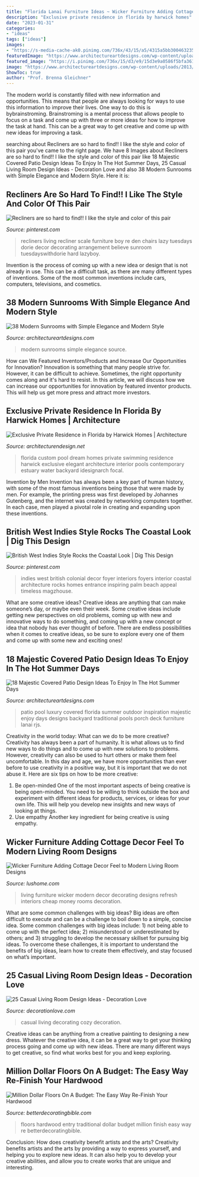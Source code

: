 ```yaml
---
title: "Florida Lanai Furniture Ideas ~ Wicker Furniture Adding Cottage Decor Feel To Modern Living Room Designs"
description: "Exclusive private residence in florida by harwick homes"
date: "2023-01-31"
categories:
- "ideas"
tags: ["ideas"]
images:
- "https://s-media-cache-ak0.pinimg.com/736x/43/15/a5/4315a5bb300463235bfdcd99a80d5434--small-den-decorating-sunroom-decorating.jpg"
featuredImage: "https://www.architectureartdesigns.com/wp-content/uploads/2013/06/whitespacearchitecture._com-630x419.jpg"
featured_image: "https://i.pinimg.com/736x/15/d3/e9/15d3e9a0586f5bfa361e4735268c4839--west-indies-style-british-west-indies.jpg"
image: "https://www.architectureartdesigns.com/wp-content/uploads/2013/06/whitespacearchitecture._com-630x419.jpg"
ShowToc: true
author: "Prof. Brenna Gleichner"
---
```



The modern world is constantly filled with new information and opportunities. This means that people are always looking for ways to use this information to improve their lives. One way to do this is bybrainstroming. Brainstroming is a mental process that allows people to focus on a task and come up with three or more ideas for how to improve the task at hand. This can be a great way to get creative and come up with new ideas for improving a task.

	

		
searching about Recliners are so hard to find!! I like the style and color of this pair you've came to the right page. We have 8 Images about Recliners are so hard to find!! I like the style and color of this pair like 18 Majestic Covered Patio Design Ideas To Enjoy In The Hot Summer Days, 25 Casual Living Room Design Ideas - Decoration Love and also 38 Modern Sunrooms with Simple Elegance and Modern Style. Here it is:
		
    
## Recliners Are So Hard To Find!! I Like The Style And Color Of This Pair

<img loading=lazy src="https://s-media-cache-ak0.pinimg.com/736x/43/15/a5/4315a5bb300463235bfdcd99a80d5434--small-den-decorating-sunroom-decorating.jpg" onerror="this.onerror=null;this.src='https://tse4.mm.bing.net/th?id=OIP.H-B2uM0FrjQk1ZtP-0ym8gHaJ6&amp;pid=15.1';" alt="Recliners are so hard to find!! I like the style and color of this pair">

_Source: pinterest.com_

>recliners living recliner scale furniture boy re den chairs lazy tuesdays dorie decor decorating arrangement believe sunroom tuesdayswithdorie hard lazyboy. 

	

Invention is the process of coming up with a new idea or design that is not already in use. This can be a difficult task, as there are many different types of inventions. Some of the most common inventions include cars, computers, televisions, and cosmetics.

    
## 38 Modern Sunrooms With Simple Elegance And Modern Style

<img loading=lazy src="https://www.architectureartdesigns.com/wp-content/uploads/2013/06/whitespacearchitecture._com-630x419.jpg" onerror="this.onerror=null;this.src='https://tse2.mm.bing.net/th?id=OIP.0EbwvL1aVG9wYqsnqqyaUQHaE7&amp;pid=15.1';" alt="38 Modern Sunrooms with Simple Elegance and Modern Style">

_Source: architectureartdesigns.com_

>modern sunrooms simple elegance source. 

	

How can We Featured Inventors/Products and Increase Our Opportunities for Innovation?
Innovation is something that many people strive for. However, it can be difficult to achieve. Sometimes, the right opportunity comes along and it's hard to resist. In this article, we will discuss how we can increase our opportunities for innovation by featured inventor products. This will help us get more press and attract more investors.

    
## Exclusive Private Residence In Florida By Harwick Homes | Architecture

<img loading=lazy src="http://cdn.architecturendesign.net/wp-content/uploads/2015/06/Estuary-Custom-4-14.jpg" onerror="this.onerror=null;this.src='https://tse1.mm.bing.net/th?id=OIP.xDWYYzIu_gtBQiepc0U0VAHaE8&amp;pid=15.1';" alt="Exclusive Private Residence in Florida by Harwick Homes | Architecture">

_Source: architecturendesign.net_

>florida custom pool dream homes private swimming residence harwick exclusive elegant architecture interior pools contemporary estuary water backyard idesignarch focal. 

	

Invention by Men
Invention has always been a key part of human history, with some of the most famous inventions being those that were made by men. For example, the printing press was first developed by Johannes Gutenberg, and the internet was created by networking computers together. In each case, men played a pivotal role in creating and expanding upon these inventions.

    
## British West Indies Style Rocks The Coastal Look | Dig This Design

<img loading=lazy src="https://i.pinimg.com/736x/15/d3/e9/15d3e9a0586f5bfa361e4735268c4839--west-indies-style-british-west-indies.jpg" onerror="this.onerror=null;this.src='https://tse1.mm.bing.net/th?id=OIP.HPjeeDVscpv07bhxI5z-MgHaJQ&amp;pid=15.1';" alt="British West Indies Style Rocks the Coastal Look | Dig This Design">

_Source: pinterest.com_

>indies west british colonial decor foyer interiors foyers interior coastal architecture rocks homes entrance inspiring palm beach appeal timeless magzhouse. 

	

What are some creative ideas?
Creative ideas are anything that can make someone’s day, or maybe even their week. Some creative ideas include getting new perspectives on old problems, coming up with new and innovative ways to do something, and coming up with a new concept or idea that nobody has ever thought of before. There are endless possibilities when it comes to creative ideas, so be sure to explore every one of them and come up with some new and exciting ones!

    
## 18 Majestic Covered Patio Design Ideas To Enjoy In The Hot Summer Days

<img loading=lazy src="http://www.architectureartdesigns.com/wp-content/uploads/2015/04/1225-630x419.jpg" onerror="this.onerror=null;this.src='https://tse3.mm.bing.net/th?id=OIP.mOA4-3l5QLzLsPm9GzXPtwHaE7&amp;pid=15.1';" alt="18 Majestic Covered Patio Design Ideas To Enjoy In The Hot Summer Days">

_Source: architectureartdesigns.com_

>patio pool luxury covered florida summer outdoor inspiration majestic enjoy days designs backyard traditional pools porch deck furniture lanai rjs. 

	

Creativity in the world today: What can we do to be more creative?
Creativity has always been a part of humanity. It is what allows us to find new ways to do things and to come up with new solutions to problems. However, creativity can also be used to hurt others or make them feel uncomfortable. In this day and age, we have more opportunities than ever before to use creativity in a positive way, but it is important that we do not abuse it. Here are six tips on how to be more creative: 
1. Be open-minded
One of the most important aspects of being creative is being open-minded. You need to be willing to think outside the box and experiment with different ideas for products, services, or ideas for your own life. This will help you develop new insights and new ways of looking at things. 
2. Use empathy
Another key ingredient for being creative is using empathy.

    
## Wicker Furniture Adding Cottage Decor Feel To Modern Living Room Designs

<img loading=lazy src="https://www.lushome.com/wp-content/uploads/2015/09/modern-living-rooms-with-wicker-furniture-22.jpg" onerror="this.onerror=null;this.src='https://tse2.mm.bing.net/th?id=OIP.3IWx8HC8JR6ZqoAoAKiu4gHaF7&amp;pid=15.1';" alt="Wicker Furniture Adding Cottage Decor Feel to Modern Living Room Designs">

_Source: lushome.com_

>living furniture wicker modern decor decorating designs refresh interiors cheap money rooms decoration. 

	

What are some common challenges with big ideas?
Big ideas are often difficult to execute and can be a challenge to boil down to a simple, concise idea. Some common challenges with big ideas include: 1) not being able to come up with the perfect idea; 2) misunderstood or underestimated by others; and 3) struggling to develop the necessary skillset for pursuing big ideas. To overcome these challenges, it is important to understand the benefits of big ideas, learn how to create them effectively, and stay focused on what’s important.

    
## 25 Casual Living Room Design Ideas - Decoration Love

<img loading=lazy src="http://www.decorationlove.com/wp-content/uploads/2016/09/Cozy-Casual-Living-Room-Decorating-Ideas-2.jpg" onerror="this.onerror=null;this.src='https://tse2.mm.bing.net/th?id=OIP.JQcaewhs4FMmnE9bMbTitgHaK1&amp;pid=15.1';" alt="25 Casual Living Room Design Ideas - Decoration Love">

_Source: decorationlove.com_

>casual living decorating cozy decoration. 

	

Creative ideas can be anything from a creative painting to designing a new dress. Whatever the creative idea, it can be a great way to get your thinking process going and come up with new ideas. There are many different ways to get creative, so find what works best for you and keep exploring.

    
## Million Dollar Floors On A Budget: The Easy Way Re-Finish Your Hardwood

<img loading=lazy src="https://betterdecoratingbible.com/wp-content/uploads/2013/12/traditional-entry.jpg" onerror="this.onerror=null;this.src='https://tse2.mm.bing.net/th?id=OIP.aGwE49tYbfqPjA6YRmg9rgHaLH&amp;pid=15.1';" alt="Million Dollar Floors On A Budget: The Easy Way Re-Finish Your Hardwood">

_Source: betterdecoratingbible.com_

>floors hardwood entry traditional dollar budget million finish easy way re betterdecoratingbible. 

	

Conclusion: How does creativity benefit artists and the arts?
Creativity benefits artists and the arts by providing a way to express yourself, and helping you to explore new ideas. It can also help you to develop your creative abilities, and allow you to create works that are unique and interesting.

